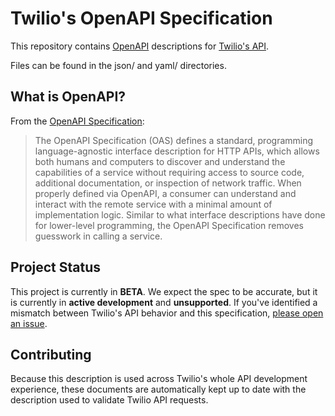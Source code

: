 # Twilio's OpenAPI Specification

This repository contains [OpenAPI](https://www.openapis.org/) descriptions for [Twilio's API](https://docs.twilio.com).

Files can be found in the json/ and yaml/ directories.

## What is OpenAPI?

From the [OpenAPI Specification](https://github.com/OAI/OpenAPI-Specification):

> The OpenAPI Specification (OAS) defines a standard, programming language-agnostic interface description for HTTP APIs, which allows both humans and computers to discover and understand the capabilities of a service without requiring access to source code, additional documentation, or inspection of network traffic. When properly defined via OpenAPI, a consumer can understand and interact with the remote service with a minimal amount of implementation logic. Similar to what interface descriptions have done for lower-level programming, the OpenAPI Specification removes guesswork in calling a service.

## Project Status

This project is currently in **BETA**. We expect the spec to be accurate, but it is currently in **active development** and **unsupported**. If you've identified a mismatch between Twilio's API behavior and this specification, [please open an issue](https://github.com/twilio/twilio-oai/issues/new).

## Contributing

Because this description is used across Twilio's whole API development experience, these documents are automatically kept up to date with the description used to validate Twilio API requests.
